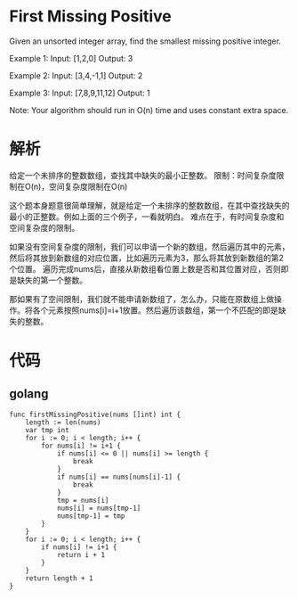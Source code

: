 # First Missing Positive

Given an unsorted integer array, find the smallest missing positive integer.

Example 1:
Input: [1,2,0]
Output: 3

Example 2:
Input: [3,4,-1,1]
Output: 2

Example 3:
Input: [7,8,9,11,12]
Output: 1

Note:
Your algorithm should run in O(n) time and uses constant extra space.

# 解析
给定一个未排序的整数数组，查找其中缺失的最小正整数。
限制：时间复杂度限制在O(n)，空间复杂度限制在O(n)

这个题本身题意很简单理解，就是给定一个未排序的整数数组，在其中查找缺失的最小的正整数。例如上面的三个例子，一看就明白。
难点在于，有时间复杂度和空间复杂度的限制。

如果没有空间复杂度的限制，我们可以申请一个新的数组，然后遍历其中的元素，然后将其放到新数组的对应位置，比如遍历元素为3，那么将其放到新数组的第2个位置。
遍历完成nums后，直接从新数组看位置上数是否和其位置对应，否则即是缺失的第一个整数。

那如果有了空间限制，我们就不能申请新数组了，怎么办，只能在原数组上做操作。将各个元素按照nums[i]=i+1放置。然后遍历该数组，第一个不匹配的即是缺失的整数。

# 代码

## golang

```golang
func firstMissingPositive(nums []int) int {
    length := len(nums)
    var tmp int
    for i := 0; i < length; i++ {
        for nums[i] != i+1 {
            if nums[i] <= 0 || nums[i] >= length {
                break
            }
            if nums[i] == nums[nums[i]-1] {
                break
            }
            tmp = nums[i]
            nums[i] = nums[tmp-1]
            nums[tmp-1] = tmp
        }
    }
    for i := 0; i < length; i++ {
        if nums[i] != i+1 {
            return i + 1
        }
    }
    return length + 1
}
```